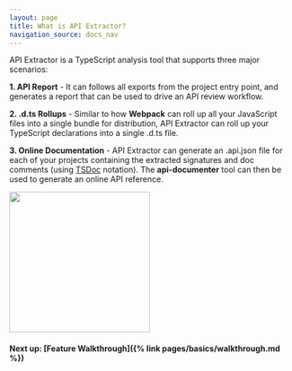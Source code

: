 ```yaml
---
layout: page
title: What is API Extractor?
navigation_source: docs_nav
---
```


API Extractor is a TypeScript analysis tool that supports three major scenarios:

**1. API Report** - It can follows all exports from the project entry point, and generates a report that can be used
to drive an API review workflow.

**2. .d.ts Rollups** - Similar to how **Webpack** can roll up all your JavaScript files into a single bundle for distribution, API Extractor can roll up your TypeScript declarations into a single .d.ts file.

**3. Online Documentation** - API Extractor can generate an .api.json file for each of your projects containing the extracted signatures and doc comments (using [TSDoc](https://github.com/Microsoft/tsdoc) notation).  The **api-documenter** tool can then be used to generate an online API reference.

<div class="d-flex flex-row justify-content-center py-5">
  <img height="250px mx-auto" src="{{ site.baseurl }}/images/ae-flow-chart.svg" />
</div>


#### Next up: [Feature Walkthrough]({% link pages/basics/walkthrough.md %})
